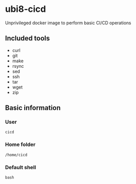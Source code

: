 # ubi8-cicd

Unprivileged docker image to perform basic CI/CD operations

## Included tools

- curl
- git
- make
- rsync
- sed
- ssh
- tar
- wget
- zip

## Basic information

### User

`cicd`

### Home folder

`/home/cicd`

### Default shell

`bash`

